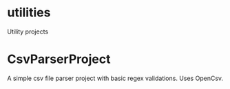 # utilities
Utility projects

# CsvParserProject
A simple csv file parser project with basic regex validations. Uses OpenCsv.
